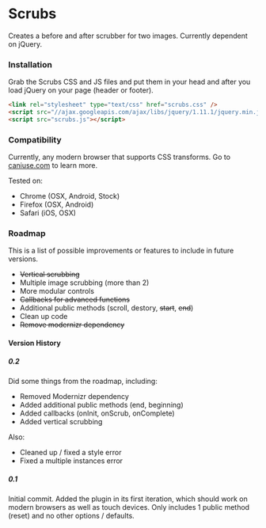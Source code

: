 Scrubs
======

Creates a before and after scrubber for two images. Currently dependent on jQuery.


### Installation ###

Grab the Scrubs CSS and JS files and put them in your head and after you load jQuery on your page (header or footer).

```HTML
<link rel="stylesheet" type="text/css" href="scrubs.css" />
<script src="//ajax.googleapis.com/ajax/libs/jquery/1.11.1/jquery.min.js"></script>
<script src="scrubs.js"></script>
```

### Compatibility ###

Currently, any modern browser that supports CSS transforms. Go to [caniuse.com](http://caniuse.com/#search=transforms) to learn more.

Tested on:

- Chrome (OSX, Android, Stock)
- Firefox (OSX, Android)
- Safari (iOS, OSX)


### Roadmap ###
This is a list of possible improvements or features to include in future versions.
- ~~Vertical scrubbing~~
- Multiple image scrubbing (more than 2)
- More modular controls
- ~~Callbacks for advanced functions~~
- Additional public methods (scroll, destory, ~~start~~, ~~end~~)
- Clean up code
- ~~Remove modernizr dependency~~


#### Version History ####

##### 0.2 #####

Did some things from the roadmap, including:
- Removed Modernizr dependency
- Added additional public methods (end, beginning)
- Added callbacks (onInit, onScrub, onComplete)
- Added vertical scrubbing

Also:
- Cleaned up / fixed a style error
- Fixed a multiple instances error

##### 0.1 #####

Initial commit. Added the plugin in its first iteration, which should work on modern browsers as well as touch devices. Only includes 1 public method (reset) and no other options / defaults. 



